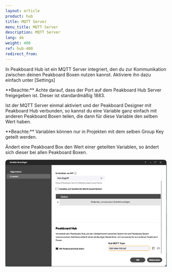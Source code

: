 ```yaml
---
layout: article
product: hub
title: MQTT Server
menu_title: MQTT Server
description: MQTT Server 
lang: de
weight: 400
ref: hub-400
redirect_from:
---
```

In Peakboard Hub ist ein MQTT Server integriert, den du zur Kommunikation zwischen deinen Peakboard Boxen nutzen kannst.
Aktiviere ihn dazu einfach unter [Settings]

<div class="box-warning" markdown="1"> **Beachte:**
Achte darauf, dass der Port auf dem Peakboard Hub Server freigegeben ist. Dieser ist standardmäßig 1883.
</div>

Ist der MQTT Server einmal aktiviert und der Peakboard Designer mit Peakboard Hub verbunden, so kannst du eine Variable ganz einfach mit anderen Peakboard Boxen teilen, die dann für diese Variable den selben Wert haben.

<div class="box-warning" markdown="1"> **Beachte:**
Variablen können nur in Projekten mit dem selben Group Key geteilt werden.
</div>

Ändert eine Peakboard Box den Wert einer geteilten Variablen, so ändert sich dieser bei allen Peakboard Boxen.

![MQTT Server](/assets/images/hub/de_hub_mqtt.png)
